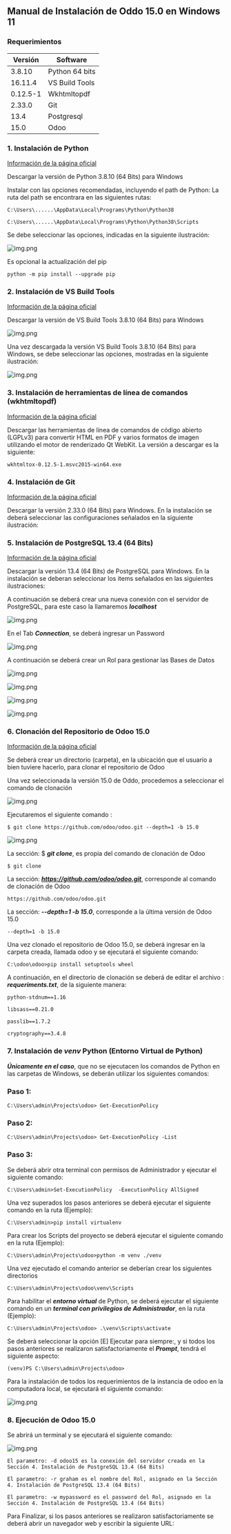 ## Manual de Instalación de Oddo 15.0 en Windows 11

### Requerimientos 
 
| Versión  | Software       |
|----------|----------------|
| 3.8.10   | Python 64 bits |
| 16.11.4  | VS Build Tools |
| 0.12.5-1 | Wkhtmltopdf    |
| 2.33.0   | Git            |
| 13.4     | Postgresql     |
| 15.0     | Odoo           |

### 1. Instalación de Python

[Información de la página oficial](https://www.python.org)

Descargar la versión de Python 3.8.10 (64 Bits) para Windows   


Instalar con las opciones recomendadas, incluyendo el path de Python:
La ruta del path se encontrara en las siguientes rutas:
```
C:\Users\......\AppData\Local\Programs\Python\Python38
```
```
C:\Users\......\AppData\Local\Programs\Python\Python38\Scripts
```
Se debe seleccionar las opciones, indicadas en la siguiente ilustración:

![img.png](images/i_python0.png)

Es opcional la actualización del pip
```
python -m pip install --upgrade pip 
```

### 2. Instalación de VS Build Tools

[Información de la página oficial](https://visualstudio.microsoft.com/es/downloads/)

Descargar la versión de VS Build Tools 3.8.10 (64 Bits) para Windows 

![img.png](images/v_VsBuildTools.png)

Una vez descargada la versión VS Build Tools 3.8.10 (64 Bits) para Windows, se debe seleccionar las opciones, mostradas en la siguiente ilustración: 

![img.png](images/i_vsbuildtools2.png)

### 3. Instalación de herramientas de línea de comandos (wkhtmltopdf)   

[Información de la página oficial](https://github.com/wkhtmltopdf/wkhtmltopdf/releases/tag/0.12.5)


Descargar las herramientas de línea de comandos de código abierto (LGPLv3) para convertir HTML en PDF y varios formatos de imagen utilizando el motor de renderizado Qt WebKit. La versión a descargar es la siguiente:
```
wkhtmltox-0.12.5-1.msvc2015-win64.exe
```

### 4. Instalación de Git  

[Información de la página oficial](https://git-scm.com/downloads)

Descargar la versión 2.33.0 (64 Bits) para Windows. En la instalación se deberá seleccionar las configuraciones señalados en la siguiente ilustración:


### 5. Instalación de PostgreSQL 13.4 (64 Bits)

[Información de la página oficial](https://www.postgresql.org)

Descargar la versión 13.4 (64 Bits) de PostgreSQL para Windows. En la instalación se deberan seleccionar los items señalados en las siguientes ilustraciones:


A continuación se deberá crear una nueva conexión con el servidor de PostgreSQL, para este caso la llamaremos ***localhost***

![img.png](images/i_postgresql2.png)

En el Tab ***Connection***, se deberá ingresar un Password

![img.png](images/i_postgresql3.png)

A continuación se deberá crear un Rol para gestionar las Bases de Datos

![img.png](images/i_postgresql4.png)

![img.png](images/i_postgresql15.png)

![img.png](images/i_postgresql6.png)

![img.png](images/i_postgresql7.png)

### 6. Clonación del Repositorio de Odoo 15.0  

[Información de la página oficial](https://github.com/odoo/odoo)

Se deberá crear un directorio (carpeta), en la ubicación que el usuario a bien tuviere hacerlo, para clonar el repositorio de Odoo


Una vez seleccionada la versión 15.0 de Oddo, procedemos a seleccionar el comando de clonación

![img.png](images/i_odoo2.png)

Ejecutaremos el siguiente comando :
```
$ git clone https://github.com/odoo/odoo.git --depth=1 -b 15.0 
```
![img.png](images/i_odoo3.png)

La sección: $ ***git clone***, es propia del comando de clonación de Odoo  
```
$ git clone 
```
La sección: ***https://github.com/odoo/odoo.git***, corresponde al comando de clonación de Odoo  
```
https://github.com/odoo/odoo.git
```
La sección: ***--depth=1 -b 15.0***, corresponde a la última versión de Odoo 15.0
```
--depth=1 -b 15.0
```
Una vez clonado el repositorio de Odoo 15.0, se deberá ingresar en la carpeta creada, llamada odoo y se ejecutará el siguiente comando:
```
C:\odoo\odoo>pip install setuptools wheel
```

A continuación, en el directorio de clonación se deberá de editar el archivo : ***requeriments.txt***, de la siguiente manera:

```
python-stdnum==1.16
```
```
libsass==0.21.0
```
```
passlib==1.7.2
```
```
cryptography==3.4.8
```

### 7. Instalación de ***venv*** Python (Entorno Virtual de Python) 

***Únicamente en el caso***, que no se ejecutacen los comandos de Python en las carpetas de Windows, se deberán utilizar los siguientes comandos: 

### Paso 1:
```
C:\Users\admin\Projects\odoo> Get-ExecutionPolicy
```
### Paso 2:
```
C:\Users\admin\Projects\odoo> Get-ExecutionPolicy -List
```
### Paso 3:
Se deberá abrir otra terminal con permisos de Administrador y ejecutar el siguiente comando:
```
C:\Users\admin>Set-ExecutionPolicy  -ExecutionPolicy AllSigned
```
Una vez superados los pasos anteriores se deberá ejecutar el siguiente comando en la ruta (Ejemplo):
```
C:\Users\admin>pip install virtualenv
```
Para crear los Scripts del proyecto se deberá ejecutar el siguiente comando en la ruta (Ejemplo): 
```
C:\Users\admin\Projects\odoo>python -m venv ./venv
```
Una vez ejecutado el comando anterior se deberían crear los siguientes directorios 
```
C:\Users\admin\Projects\odoo\venv\Scripts
```
Para habilitar el ***entorno virtual*** de Python, se deberá ejecutar el siguiente comando en un ***terminal con privilegios de Administrador***, en  la ruta (Ejemplo):
```
C:\Users\admin\Projects\odoo> .\venv\Scripts\activate
```
Se deberá seleccionar la opción [E] Ejecutar para siempre:, y si todos los pasos anteriores se realizaron satisfactoriamente el ***Prompt***, tendrá el siguiente aspecto:
```
(venv)PS C:\Users\admin\Projects\odoo>
```
Para la instalación de todos los requerimientos de la instancia de odoo en la computadora local, se ejecutará el siguiente comando:

![img.png](images/i_odoo5.png)

### 8. Ejecución de Odoo 15.0

Se abrirá un terminal y se ejecutará el siguiente comando:

![img.png](images/e_odoo1.png)
```
El parametro: -d odoo15 es la conexión del servidor creada en la Sección 4. Instalación de PostgreSQL 13.4 (64 Bits)
```
```
El parametro: -r graham es el nombre del Rol, asignado en la Sección 4. Instalación de PostgreSQL 13.4 (64 Bits)
```
```
El parametro: -w mypassword es el password del Rol, asignado en la Sección 4. Instalación de PostgreSQL 13.4 (64 Bits)
```
Para Finalizar, si los pasos anteriores se realizaron satisfactoriamente se deberá abrir un navegador web y escribir la siguiente URL:
```
